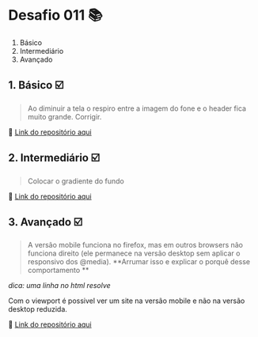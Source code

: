 # Desafio 011 :books:

1. Básico
2. Intermediário 
3. Avançado



## 1. Básico :ballot_box_with_check:
>  Ao diminuir a tela o respiro entre a imagem do fone e o header fica muito grande. Corrigir.


:memo: [Link do repositório aqui](https://github.com/StefanyVasc/loja-fone/commit/4f358274546b68823968027ae88a6e32f85ae9e1)

## 2. Intermediário :ballot_box_with_check:
> Colocar o gradiente do fundo

:memo: [Link do repositório aqui](https://github.com/StefanyVasc/loja-fone/commit/5772d53ad10516c65b6877d2c13e81a49659ae54)


## 3. Avançado :ballot_box_with_check:
> A versão mobile funciona no firefox, mas em outros browsers não funciona direito (ele permanece na versão desktop sem aplicar o responsivo dos @media). **Arrumar isso e explicar o porquê desse comportamento **

*dica: uma linha no html resolve*

Com o viewport é possivel ver um site na versão mobile e não na versão desktop reduzida.


:memo: [Link do repositório aqui](https://github.com/StefanyVasc/loja-fone/commit/5dddc9943a3dee1e65be649f657b921e1fff6989)




